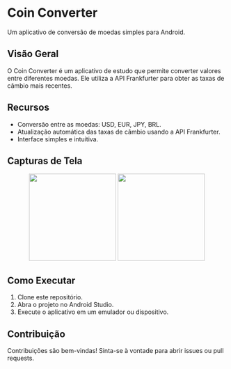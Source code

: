 # Coin Converter

Um aplicativo de conversão de moedas simples para Android.

## Visão Geral

O Coin Converter é um aplicativo de estudo que permite converter valores entre diferentes moedas. Ele utiliza a API Frankfurter para obter as taxas de câmbio mais recentes.

## Recursos

- Conversão entre as moedas: USD, EUR, JPY, BRL.
- Atualização automática das taxas de câmbio usando a API Frankfurter.
- Interface simples e intuitiva.

## Capturas de Tela

<div align="center">
<img src="https://github.com/JeanLamego/CoinConverterAndroid/assets/112256751/3595a404-434f-4883-b4b8-fdf513473d15" width=200px/>
  
<img src="https://github.com/JeanLamego/CoinConverterAndroid/assets/112256751/5d1ec9e6-3f87-428f-af26-b1c0236f4d38" width=200px/>
</div>

## Como Executar

1. Clone este repositório.
2. Abra o projeto no Android Studio.
3. Execute o aplicativo em um emulador ou dispositivo.

## Contribuição

Contribuições são bem-vindas! Sinta-se à vontade para abrir issues ou pull requests.



